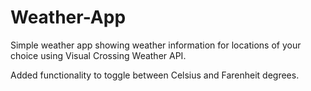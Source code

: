 # Weather-App
Simple weather app showing weather information for locations of your choice using Visual Crossing Weather API.

Added functionality to toggle between Celsius and Farenheit degrees.
